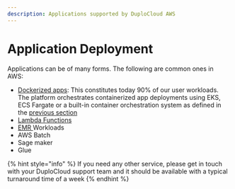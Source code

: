 ```yaml
---
description: Applications supported by DuploCloud AWS
---
```


# Application Deployment

Applications can be of many forms. The following are common ones in AWS:

* [Dockerized apps](../container-deployments/): This constitutes today 90% of our user workloads. The platform orchestrates containerized app deployments using EKS, ECS Fargate or a built-in container orchestration system as defined in the [previous section](../container-deployments/)
* [Lambda Functions](../aws-services/lambda/)
* [EMR ](../aws-services/emr-serverless.md)Workloads
* AWS Batch
* Sage maker
* Glue&#x20;

{% hint style="info" %}
If you need any other service, please get in touch with your DuploCloud support team and it should be available with a typical turnaround time of a week
{% endhint %}
